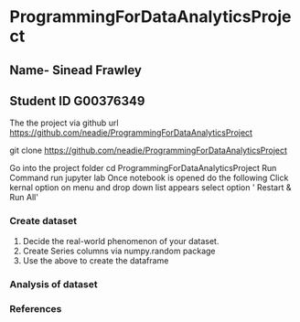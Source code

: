 # ProgrammingForDataAnalyticsProject

## Name- Sinead Frawley
## Student ID G00376349

The the project via github url https://github.com/neadie/ProgrammingForDataAnalyticsProject

git clone https://github.com/neadie/ProgrammingForDataAnalyticsProject

Go into the project folder cd ProgrammingForDataAnalyticsProject
Run Command run jupyter lab
Once notebook is opened do the following Click kernal option on menu and drop down list appears select option ' Restart & Run All'




###  Create dataset 
1. Decide the real-world phenomenon of your dataset.
2. Create Series columns via numpy.random package 
3. Use the above to create the dataframe

### Analysis of dataset




### References



